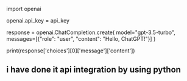 import openai

openai.api_key = api_key

response = openai.ChatCompletion.create(
    model="gpt-3.5-turbo",
    messages=[{"role": "user", "content": "Hello, ChatGPT!"}]
)

print(response['choices'][0]['message']['content'])

 ## i have done it api integration by using python
